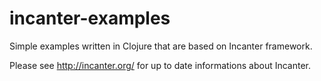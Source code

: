 # incanter-examples

Simple examples written in Clojure that are based on Incanter framework.

Please see http://incanter.org/ for up to date informations about Incanter.
